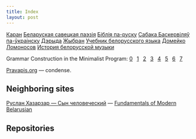 ```yaml
---
title: Index
layout: post
---
```



[Каран](quran.md)
[Беларуская савецкая паэзія](belarusian-soviet.md)
[Біблія па-руску](bible-russian.md)
[Сабака Баскервіляў па-ўкраінску](Sobaka_Baskerviliv_vyd_2010.md)
[Дэрыда](Derrida.md)
[Жыбран](Jibran.md)
[Учебник белорусского языка](Uch-bel-movy-Kryv.md)
[Домейко](Domeyko.md)
[Ломоносов](Lomonossov.md)
[История белорусской музыки](ИСТОРИЯ-белорусской-музыки.md)


<!---<h1 class="content-listing-header sans">Articles</h1>          <hr class="slender">
<h2>Pages</h2>
<span>{% assign pages=site.pages | where: "iflanding", "yes"  %}{% for spage in pages  %}<span style="border: 15px;background: beige;padding: 15px;vertical-align: super;margin: 15px;display: inline-block;box-shadow: 5px 11px 20px 5px #a48888;"><a href="{{ spage.url | prepend: site.baseurl }}">{{ spage.title }}</a></span>&ensp;{% endfor %}</span>--->

<!---<h1 class="content-listing-header sans">Articles</h1>          <hr class="slender">
<h2>Posts</h2>
<span>{% assign pages=site.posts | where: "iflanding", "yes"  %}{% for spage in pages  %}<span><a href="{{ spage.url | prepend: site.baseurl }}">{{ spage.title }}</a></span>&ensp;{% endfor %}</span>--->

<span>
Grammar Construction in the Minimalist Program:  <span><a href="minimalist/jherring-0">0</a></span>&ensp;
<span><a href="minimalist/jherring-1">1</a></span>&ensp;
<span><a href="minimalist/jherring-2">2</a></span>&ensp;
<span><a href="minimalist/jherring-3">3</a></span>&ensp;
<span><a href="minimalist/jherring-4">4</a></span>&ensp;
<span><a href="minimalist/jherring-5">5</a></span>&ensp;
<span><a href="minimalist/jherring-6">6</a></span>&ensp;
<span><a href="minimalist/jherring-7">7</a></span>&ensp;</span>

[Pravapis.org](https://Pravapis.org) — condense.


## Neighboring sites

[Руслан Хазарзар — Сын человеческий](https://khazarzar.netlify.app/) — [Fundamentals of Modern Belarusian](https://s17.netlify.app/)


 <h2>Repositories</h2>

<div class="github-widget" data-user="skaivolas"></div>


<script src="github-widget/github-widget.min.js"></script>

